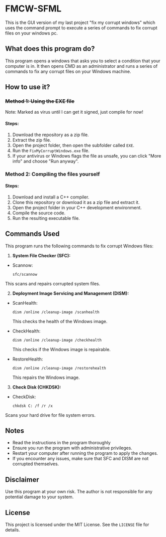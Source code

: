 # FMCW-SFML

This is the GUI version of my last project "fix my corrupt windows" which uses the command prompt to execute a series of commands
to fix corrupt files on your windows pc.

## What does this program do?

This program opens a windows that asks you to select a condition that your computer is in.
It then opens CMD as an administrator and runs a series of commands to fix any corrupt files on your Windows machine.

## How to use it?

### ~~Method 1: Using the EXE file~~
Note: Marked as virus until I can get it signed, just complie for now!

#### Steps:

1. Download the repository as a zip file.
2. Extract the zip file.
3. Open the project folder, then open the subfolder called `EXE`.
4. Run the `FixMyCorruptWindows.exe` file.
5. If your antivirus or Windows flags the file as unsafe, you can click "More info" and choose "Run anyway".

### Method 2: Compiling the files yourself

#### Steps:

1. Download and install a C++ compiler.
2. Clone this repository or download it as a zip file and extract it.
3. Open the project folder in your C++ development environment.
4. Compile the source code.
5. Run the resulting executable file.

## Commands Used

This program runs the following commands to fix corrupt Windows files:

1. **System File Checker (SFC):**
- Scannow:
  ```
  sfc/scannow
  ```
This scans and repairs corrupted system files.

2. **Deployment Image Servicing and Management (DISM):**
- ScanHealth:
  ```
  dism /online /cleanup-image /scanhealth
  ```
  This checks the health of the Windows image.

- CheckHealth:
  ```
  dism /online /cleanup-image /checkhealth
  ```
  This checks if the Windows image is repairable.

- RestoreHealth:
  ```
  dism /online /cleanup-image /restorehealth
  ```
  This repairs the Windows image.
  
3. **Check Disk (CHKDSK):**
- CheckDisk:
  ```
  chkdsk C: /f /r /x
  ```
Scans your hard drive for file system errors.

## Notes

- Read the instructions in the program thoroughly
- Ensure you run the program with administrative privileges.
- Restart your computer after running the program to apply the changes.
- If you encounter any issues, make sure that SFC and DISM are not corrupted themselves.

## Disclaimer

Use this program at your own risk. The author is not responsible for any potential damage to your system.

## License

This project is licensed under the MIT License. See the `LICENSE` file for details.
